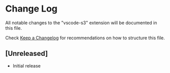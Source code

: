 # Change Log

All notable changes to the "vscode-s3" extension will be documented in this file.

Check [Keep a Changelog](http://keepachangelog.com/) for recommendations on how to structure this file.

## [Unreleased]

- Initial release